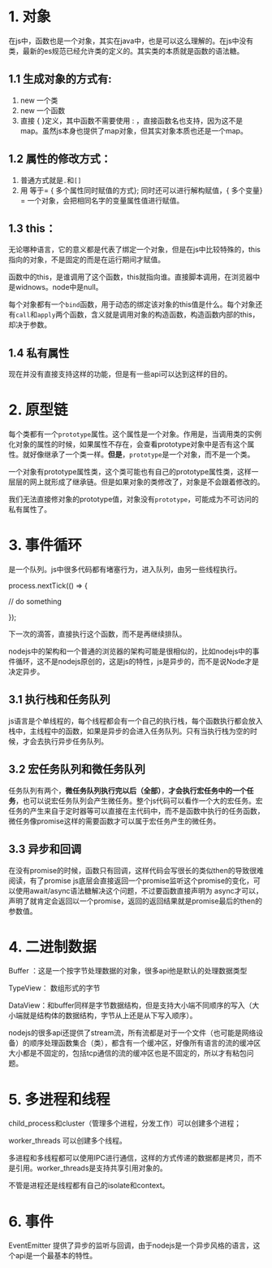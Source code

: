 



# 1. 对象

在js中，函数也是一个对象，其实在java中，也是可以这么理解的。在js中没有类，最新的es规范已经允许类的定义的。其实类的本质就是函数的语法糖。

## 1.1 生成对象的方式有:

1. new 一个类
2. new 一个函数
3. 直接 { }定义，其中函数不需要使用 : ，直接函数名也支持，因为这不是map。虽然js本身也提供了map对象，但其实对象本质也还是一个map。

## 1.2 属性的修改方式：

1. 普通方式就是`.`和`[]`
2. 用 等于= { 多个属性同时赋值的方式}; 同时还可以进行解构赋值，{ 多个变量} = 一个对象，会把相同名字的变量属性值进行赋值。



## 1.3 this：

​	无论哪种语言，它的意义都是代表了绑定一个对象，但是在js中比较特殊的，this指向的对象，不是固定的而是在运行期间才赋值。

 

函数中的this，是谁调用了这个函数，this就指向谁。直接脚本调用，在浏览器中是widnows。node中是null。



每个对象都有一个`bind`函数，用于动态的绑定该对象的this值是什么。每个对象还有`call`和`apply`两个函数，含义就是调用对象的构造函数，构造函数内部的this，却决于参数。

## 1.4 私有属性

现在并没有直接支持这样的功能，但是有一些api可以达到这样的目的。

# 2. 原型链

每个类都有一个`prototype`属性。这个属性是一个对象。作用是，当调用类的实例化对象的属性的时候，如果属性不存在，会查看prototype对象中是否有这个属性。就好像继承了一个类一样。**但是**，`prototype`是一个对象，而不是一个类。

一个对象有prototype属性类，这个类可能也有自己的prototype属性类，这样一层层的网上就形成了继承链。但是如果对象的类修改了，对象是不会跟着修改的。

我们无法直接修对象的prototype值，对象没有`prototype`，可能成为不可访问的私有属性了。

# 3. 事件循环

是一个队列。js中很多代码都有堵塞行为，进入队列，由另一些线程执行。

process.nextTick(() => {

 // do something

});

下一次的滴答，直接执行这个函数，而不是再继续排队。

 

nodejs中的架构和一个普通的浏览器的架构可能是很相似的，比如nodejs中的事件循环，这不是nodejs原创的，这是js的特性，js是异步的，而不是说Node才是决定异步。

## 3.1 执行栈和任务队列

js语言是个单线程的，每个线程都会有一个自己的执行栈，每个函数执行都会放入栈中，主线程中的函数，如果是异步的会进入任务队列。只有当执行栈为空的时候，才会去执行异步任务队列。

## 3.2 宏任务队列和微任务队列

任务队列有两个，**微任务队列执行完以后（全部）**，**才会执行宏任务中的一个任务**，也可以说宏任务队列会产生微任务。整个js代码可以看作一个大的宏任务。宏任务的产生来自于定时器等可以直接在主代码中，而不是函数中执行的任务函数，微任务像promise这样的需要函数才可以属于宏任务产生的微任务。

## 3.3 异步和回调

在没有promise的时候，函数只有回调，这样代码会写很长的类似then的导致很难阅读，有了promise js底层会直接返回一个promise监听这个promise的变化，可以使用await/async语法糖解决这个问题，不过要函数直接声明为 async才可以，声明了就肯定会返回以一个promise，返回的返回结果就是promise最后的then的参数值。

# 4. 二进制数据



Buffer ：这是一个按字节处理数据的对象，很多api他是默认的处理数据类型

TypeView： 数组形式的字节

DataView：和buffer同样是字节数据结构，但是支持大小端不同顺序的写入（大小端就是结构体的数据结构，字节从上还是从下写入顺序）。



nodejs的很多api还提供了stream流，所有流都是对于一个文件（也可能是网络设备）的顺序处理函数集合（类），都含有一个缓冲区，好像所有语言的流的缓冲区大小都是不固定的，包括tcp通信的流的缓冲区也是不固定的，所以才有粘包问题。

# 5. 多进程和线程

child_process和cluster（管理多个进程，分发工作）可以创建多个进程；



worker_threads 可以创建多个线程。



多进程和多线程都可以使用IPC进行通信，这样的方式传递的数据都是拷贝，而不是引用。worker_threads是支持共享引用对象的。

不管是进程还是线程都有自己的isolate和context。



# 6. 事件

EventEmitter 提供了异步的监听与回调，由于nodejs是一个异步风格的语言，这个api是一个最基本的特性。

